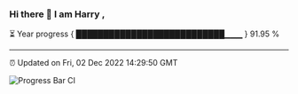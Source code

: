 ### Hi there 👋 I am Harry , 

⏳ Year progress { ███████████████████████████▁▁▁ } 91.95 %

---

⏰ Updated on Fri, 02 Dec 2022 14:29:50 GMT

![Progress Bar CI](https://github.com/duykhang68/duykhang68/workflows/Progress%20Bar%20CI/badge.svg)
